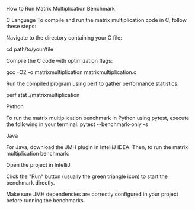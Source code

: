 How to Run Matrix Multiplication Benchmark

C Language
To compile and run the matrix multiplication code in C, follow these steps:

Navigate to the directory containing your C file:

cd path/to/your/file

Compile the C code with optimization flags:

gcc -O2 -o matrixmultiplication matrixmultiplication.c

Run the compiled program using perf to gather performance statistics:

perf stat ./matrixmultiplication

Python

To run the matrix multiplication benchmark in Python using pytest, execute the following in your terminal:
pytest --benchmark-only -s

Java

For Java, download the JMH plugin in IntelliJ IDEA. Then, to run the matrix multiplication benchmark:

Open the project in IntelliJ.

Click the "Run" button (usually the green triangle icon) to start the benchmark directly.

Make sure JMH dependencies are correctly configured in your project before running the benchmarks.






